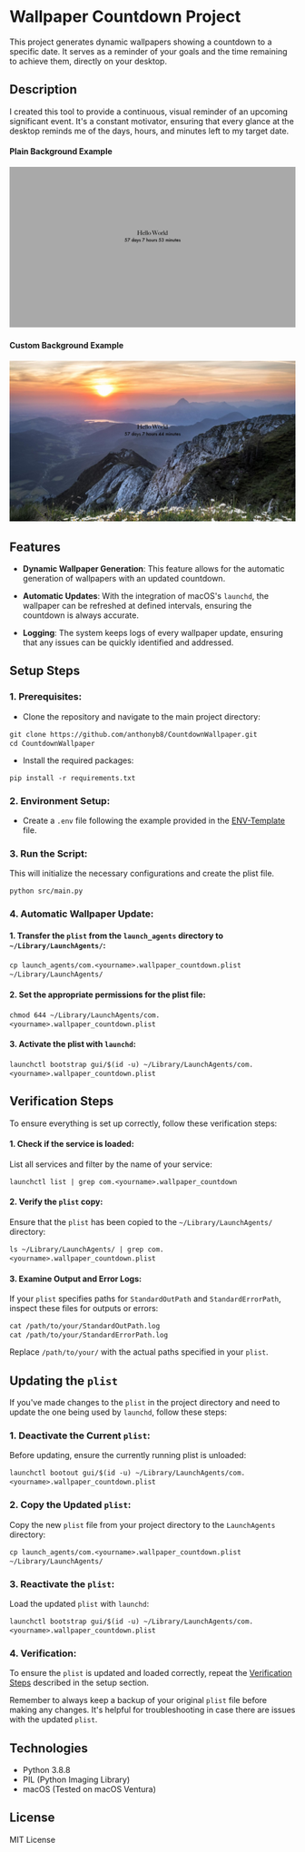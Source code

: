 # Wallpaper Countdown Project

This project generates dynamic wallpapers showing a countdown to a specific date. It serves as a reminder of your goals and the time remaining to achieve them, directly on your desktop.

## Description

I created this tool to provide a continuous, visual reminder of an upcoming significant event. It's a constant motivator, ensuring that every glance at the desktop reminds me of the days, hours, and minutes left to my target date.

#### Plain Background Example

![Example Image](./image/example1-countdown_wallpaper_20230821160636.jpg)

#### Custom Background Example

![Example Image](./image/example2-countdown_wallpaper_20230821161550.jpg)

## Features

  - **Dynamic Wallpaper Generation**: This feature allows for the automatic generation of wallpapers with an updated countdown.
  
  - **Automatic Updates**: With the integration of macOS's `launchd`, the wallpaper can be refreshed at defined intervals, ensuring the countdown is always accurate.

  - **Logging**: The system keeps logs of every wallpaper update, ensuring that any issues can be quickly identified and addressed.

## Setup Steps

### 1. **Prerequisites**:
  - Clone the repository and navigate to the main project directory:

  ```
  git clone https://github.com/anthonyb8/CountdownWallpaper.git
  cd CountdownWallpaper
  ```

  - Install the required packages:
  ```
  pip install -r requirements.txt
  ```
### 2. **Environment Setup**:

  - Create a `.env` file following the example provided in the [ENV-Template](ENV-template.txt) file.

### 3. **Run the Script**:

  This will initialize the necessary configurations and create the plist file.

  ```
  python src/main.py
  ```

### 4. **Automatic Wallpaper Update**:
  #### 1. Transfer the `plist` from the `launch_agents` directory to   `~/Library/LaunchAgents/`:

  ```
  cp launch_agents/com.<yourname>.wallpaper_countdown.plist ~/Library/LaunchAgents/
  ```
  #### 2. Set the appropriate permissions for the plist file:

  ```
  chmod 644 ~/Library/LaunchAgents/com.<yourname>.wallpaper_countdown.plist
  ```

  #### 3. Activate the plist with `launchd`:

  ```
  launchctl bootstrap gui/$(id -u) ~/Library/LaunchAgents/com.<yourname>.wallpaper_countdown.plist
  ```
  
## Verification Steps

To ensure everything is set up correctly, follow these verification steps:

  #### 1. Check if the service is loaded:

  List all services and filter by the name of your service:

  ```
  launchctl list | grep com.<yourname>.wallpaper_countdown
  ```

  #### 2. Verify the `plist` copy:

  Ensure that the `plist` has been copied to the `~/Library/LaunchAgents/` directory:

  ```
  ls ~/Library/LaunchAgents/ | grep com.<yourname>.wallpaper_countdown.plist
  ```

  #### 3. Examine Output and Error Logs:

  If your `plist` specifies paths for `StandardOutPath` and `StandardErrorPath`, inspect these files for outputs or errors:

  ```
  cat /path/to/your/StandardOutPath.log
  cat /path/to/your/StandardErrorPath.log
  ```

Replace `/path/to/your/` with the actual paths specified in your `plist`.

## Updating the `plist`

If you've made changes to the `plist` in the project directory and need to update the one being used by `launchd`, follow these steps:

### 1. **Deactivate the Current `plist`**:
Before updating, ensure the currently running plist is unloaded:

```
launchctl bootout gui/$(id -u) ~/Library/LaunchAgents/com.<yourname>.wallpaper_countdown.plist
```

### 2. **Copy the Updated `plist`**:
Copy the new `plist` file from your project directory to the `LaunchAgents` directory:

```
cp launch_agents/com.<yourname>.wallpaper_countdown.plist ~/Library/LaunchAgents/
```

### 3. **Reactivate the `plist`**:
Load the updated `plist` with `launchd`:

```
launchctl bootstrap gui/$(id -u) ~/Library/LaunchAgents/com.<yourname>.wallpaper_countdown.plist
```


### 4. **Verification**:
To ensure the `plist` is updated and loaded correctly, repeat the [Verification Steps](#verification-steps) described in the setup section.

Remember to always keep a backup of your original `plist` file before making any changes. It's helpful for troubleshooting in case there are issues with the updated `plist`.

## Technologies

- Python 3.8.8
- PIL (Python Imaging Library)
- macOS (Tested on macOS Ventura)

## License
MIT License
